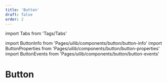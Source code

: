 ```yaml
---
title: 'Button'
draft: false
order: 2
---
```


import Tabs from 'Tags/Tabs'

import ButtonInfo from 'Pages/uilib/components/button/button-info'
import ButtonProperties from 'Pages/uilib/components/button/button-properties'
import ButtonEvents from 'Pages/uilib/components/button/button-events'

# Button

<Tabs>
  <Tabs.Content>
    <ButtonInfo />
  </Tabs.Content>
  <Tabs.Content>
    <ButtonProperties />
  </Tabs.Content>
  <Tabs.Content>
    <ButtonEvents  />
  </Tabs.Content>
</Tabs>
